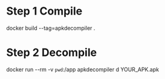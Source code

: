 # Step 1 Compile

docker build --tag=apkdecompiler .

# Step 2 Decompile

docker run --rm -v `pwd`:/app apkdecompiler d YOUR_APK.apk
